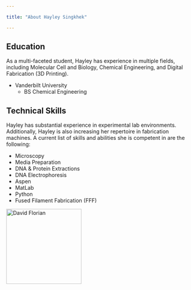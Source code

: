 ```yaml
---

title: "About Hayley Singkhek"

---
```


## Education

As a multi-faceted student, Hayley has experience in multiple fields, including Molecular Cell and Biology, Chemical Engineering, and  Digital Fabrication (3D Printing).

* Vanderbilt University
  * BS Chemical Engineering

## Technical Skills

Hayley has substantial experience in experimental lab environments. Additionally, Hayley is also increasing her repertoire in fabrication machines. A current list of skills and abilities she is competent in are the following:

* Microscopy
* Media Preparation
* DNA & Protein Extractions
* DNA Electrophoresis 
* Aspen
* MatLab
* Python
* Fused Filament Fabrication (FFF)



<img src="/assets/img/David_Headshot_web2.jpg" alt="David Florian" style="width:200px;"/>
